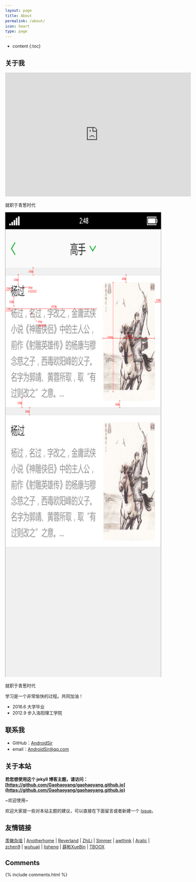 ```yaml
---
layout: page
title: About
permalink: /about/
icon: heart
type: page
---
```


* content
{:toc}

## 关于我

<iframe src="http://image.thermaltake.com/News/db/imgs/press/images/TTFUN/20131015/1/Image00005.jpg" style="border: 0;height: 400px;width: 600px;overflow: hidden;" frameBorder="0"></iframe>


就职于青葱时代

<div  align="center">    
<img src="2.png" width = "800" height = "1500" />
</div>

就职于青葱时代

学习是一个非常愉快的过程。共同加油！

* 2016.6 大学毕业
* 2012.9 步入洛阳理工学院

## 联系我

* GitHub：[AndroidSir](https://github.com/AndroidSir)
* email：AndroidSir@qq.com

## 关于本站

**若您想使用这个 jekyll 博客主题，请访问：[https://github.com/Gaohaoyang/gaohaoyang.github.io](https://github.com/Gaohaoyang/gaohaoyang.github.io)**

~欢迎使用~

欢迎大家提一些对本站主题的建议，可以直接在下面留言或者新建一个 [Issue](https://github.com/Gaohaoyang/gaohaoyang.github.io/issues)。

## 友情链接

[羡辙杂俎](http://zhangwenli.com/blog) \| [Anotherhome](https://www.anotherhome.net) \| [Reverland](http://reverland.org/) \| [ZhiLi](http://lizhipower.github.io/) \| [Simmer](http://simmer-jun.github.io/) \| [awthink](http://awthink.net/) \| [Aralic](http://aralic.github.io/) \| [zchen9](http://www.chen9.info/) \| [wuhuaji](http://wuhuaji.me/) \| [lisheng](http://www.lishengcn.cn/) \| [薛彬XueBin](http://axuebin.com/blog/) \| [TBOOX](http://www.tboox.org/cn/)

## Comments

{% include comments.html %}
